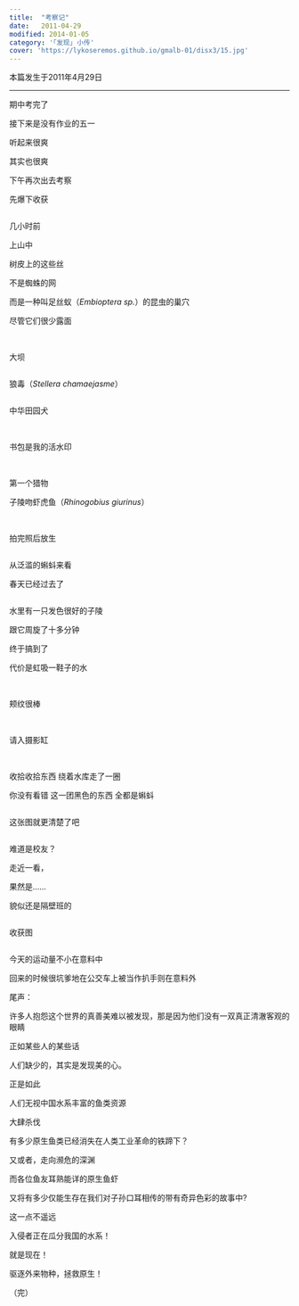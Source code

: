 ```yaml
---
title:  "考察记"
date:   2011-04-29
modified: 2014-01-05
category: '｢发现｣ 小传'
cover: 'https://lykoseremos.github.io/gmalb-01/disx3/15.jpg'
---
```

本篇发生于2011年4月29日

---

期中考完了

接下来是没有作业的五一

听起来很爽

其实也很爽

下午再次出去考察

先爆下收获

<img class='disc' data-src='https://lykoseremos.github.io/gmalb-01/disx3/35.jpg'>

几小时前

上山中

树皮上的这些丝

不是蜘蛛的网

而是一种叫足丝蚁（<i>Embioptera sp.</i>）的昆虫的巢穴

尽管它们很少露面

<img class='disc' data-src='https://lykoseremos.github.io/gmalb-01/disx3/11.jpg'>

<img class='disc' data-src='https://lykoseremos.github.io/gmalb-01/disx3/12.jpg'>

大坝

<img class='disc' data-src='https://lykoseremos.github.io/gmalb-01/disx3/13.jpg'>

狼毒（<i>Stellera chamaejasme</i>）

<img class='disc' data-src='https://lykoseremos.github.io/gmalb-01/disx3/14.jpg'>

中华田园犬

<img class='disc' data-src='https://lykoseremos.github.io/gmalb-01/disx3/15.jpg'>

<img class='disc' data-src='https://lykoseremos.github.io/gmalb-01/disx3/16.jpg'>

书包是我的活水印

<img class='disc' data-src='https://lykoseremos.github.io/gmalb-01/disx3/17.jpg'>

<img class='disc' data-src='https://lykoseremos.github.io/gmalb-01/disx3/18.jpg'>

第一个猎物

子陵吻虾虎鱼（<i>Rhinogobius giurinus</i>）

<img class='disc' data-src='https://lykoseremos.github.io/gmalb-01/disx3/19.jpg'>

<img class='disc' data-src='https://lykoseremos.github.io/gmalb-01/disx3/20.jpg'>

<img class='disc' data-src='https://lykoseremos.github.io/gmalb-01/disx3/21.jpg'>

拍完照后放生

<img class='disc' data-src='https://lykoseremos.github.io/gmalb-01/disx3/22.jpg'>

从泛滥的蝌蚪来看

春天已经过去了

<img class='disc' data-src='https://lykoseremos.github.io/gmalb-01/disx3/23.jpg'>

水里有一只发色很好的子陵

跟它周旋了十多分钟

终于搞到了

代价是虹吸一鞋子的水

<img class='disc' data-src='https://lykoseremos.github.io/gmalb-01/disx3/24.jpg'>

<img class='disc' data-src='https://lykoseremos.github.io/gmalb-01/disx3/25.jpg'>

<img class='disc' data-src='https://lykoseremos.github.io/gmalb-01/disx3/26.jpg'>

颊纹很棒

<img class='disc' data-src='https://lykoseremos.github.io/gmalb-01/disx3/27.jpg'>

<img class='disc' data-src='https://lykoseremos.github.io/gmalb-01/disx3/28.jpg'>

请入摄影缸

<img class='disc' data-src='https://lykoseremos.github.io/gmalb-01/disx3/29.jpg'>

<img class='disc' data-src='https://lykoseremos.github.io/gmalb-01/disx3/30.jpg'>

收拾收拾东西 绕着水库走了一圈

你没有看错 这一团黑色的东西 全都是蝌蚪

<img class='disc' data-src='https://lykoseremos.github.io/gmalb-01/disx3/31.jpg'>

这张图就更清楚了吧

<img class='disc' data-src='https://lykoseremos.github.io/gmalb-01/disx3/32.jpg'>

难道是校友？

走近一看，

果然是……

貌似还是隔壁班的

<img class='disc' data-src='https://lykoseremos.github.io/gmalb-01/disx3/33.jpg'>

收获图

<img class='disc' data-src='https://lykoseremos.github.io/gmalb-01/disx3/34.jpg'>

今天的运动量不小在意料中

回来的时候很坑爹地在公交车上被当作扒手则在意料外

尾声：

许多人抱怨这个世界的真善美难以被发现，那是因为他们没有一双真正清澈客观的眼睛

正如某些人的某些话

人们缺少的，其实是发现美的心。

正是如此

人们无视中国水系丰富的鱼类资源

大肆杀伐

有多少原生鱼类已经消失在人类工业革命的铁蹄下？

又或者，走向濒危的深渊

而各位鱼友耳熟能详的原生鱼虾

又将有多少仅能生存在我们对子孙口耳相传的带有奇异色彩的故事中?

这一点不遥远

入侵者正在瓜分我国的水系！

就是现在！

驱逐外来物种，拯救原生！

（完）
